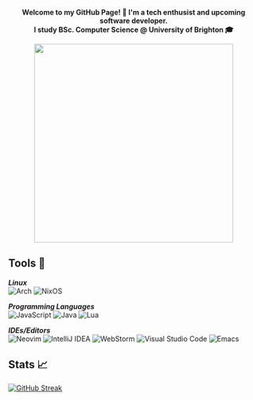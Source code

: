 **<p align='center'>Welcome to my GitHub Page! :wave: I'm a tech enthusist and upcoming software developer. <br>
I study BSc. Computer Science @ University of Brighton :mortar_board:</p>**

<p align='center'>
   <img width=400 src='./img/coding.gif' width='150px'></img>
</p>

## Tools 🧰 

***Linux*** <br>
![Arch](https://img.shields.io/badge/Arch%20Linux-1793D1?logo=arch-linux&logoColor=fff&style=for-the-badge)
![NixOS](https://img.shields.io/badge/NIXOS-5277C3.svg?style=for-the-badge&logo=NixOS&logoColor=white)

***Programming Languages*** <br>
![JavaScript](https://img.shields.io/badge/javascript-%23323330.svg?style=for-the-badge&logo=javascript&logoColor=%23F7DF1E)
![Java](https://img.shields.io/badge/java-%23ED8B00.svg?style=for-the-badge&logo=openjdk&logoColor=white)
![Lua](https://img.shields.io/badge/lua-%232C2D72.svg?style=for-the-badge&logo=lua&logoColor=white)

***IDEs/Editors*** <br>
![Neovim](https://img.shields.io/badge/NeoVim-%2357A143.svg?&style=for-the-badge&logo=neovim&logoColor=white)
![IntelliJ IDEA](https://img.shields.io/badge/IntelliJIDEA-000000.svg?style=for-the-badge&logo=intellij-idea&logoColor=white)
![WebStorm](https://img.shields.io/badge/webstorm-143?style=for-the-badge&logo=webstorm&logoColor=white&color=black)
![Visual Studio Code](https://img.shields.io/badge/Visual%20Studio%20Code-0078d7.svg?style=for-the-badge&logo=visual-studio-code&logoColor=white)
![Emacs](https://img.shields.io/badge/Emacs-%237F5AB6.svg?&style=for-the-badge&logo=gnu-emacs&logoColor=white)


## Stats 📈 
[![GitHub Streak](https://streak-stats.demolab.com/?user=MudiaCode)](https://git.io/streak-stats)
